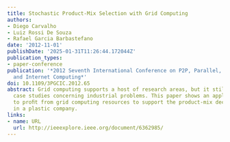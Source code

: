 ```yaml
---
title: Stochastic Product-Mix Selection with Grid Computing
authors:
- Diego Carvalho
- Luiz Rossi De Souza
- Rafael Garcia Barbastefano
date: '2012-11-01'
publishDate: '2025-01-31T11:26:44.172044Z'
publication_types:
- paper-conference
publication: '*2012 Seventh International Conference on P2P, Parallel, Grid, Cloud
  and Internet Computing*'
doi: 10.1109/3PGCIC.2012.65
abstract: Grid computing supports a host of research areas, but it still lacks successful
  case studies concerning industrial problems. This paper shows an application developed
  to proﬁt from grid computing resources to support the product-mix decision making
  in a plastic company.
links:
- name: URL
  url: http://ieeexplore.ieee.org/document/6362985/
---
```

